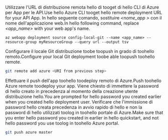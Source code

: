 <span data-ttu-id="557d3-101">Utilizzare l'URL di distribuzione remota hello di tooget di hello CLI di Azure per App per le API.</span><span class="sxs-lookup"><span data-stu-id="557d3-101">Use hello Azure CLI tooget hello remote deployment URL for your API App.</span></span> <span data-ttu-id="557d3-102">In hello seguente comando, sostituire  *\<nome_app >* con il nome dell'applicazione web.</span><span class="sxs-lookup"><span data-stu-id="557d3-102">In hello following command, replace *\<app_name>* with your web app's name.</span></span>

```azurecli-interactive
az webapp deployment source config-local-git --name <app_name> --resource-group myResourceGroup --query url --output tsv
```

<span data-ttu-id="557d3-103">Configurare il locale Git distribuzione toobe toopush in grado di toohello remoto.</span><span class="sxs-lookup"><span data-stu-id="557d3-103">Configure your local Git deployment toobe able toopush toohello remote.</span></span>

```bash
git remote add azure <URI from previous step>
```

<span data-ttu-id="557d3-104">Effettuare il push dell'app toohello toodeploy remoto di Azure.</span><span class="sxs-lookup"><span data-stu-id="557d3-104">Push toohello Azure remote toodeploy your app.</span></span> <span data-ttu-id="557d3-105">Viene chiesto di immettere la password di hello creato in precedenza al momento della creazione utente distribuzione hello.</span><span class="sxs-lookup"><span data-stu-id="557d3-105">You are prompted for hello password you created earlier when you created hello deployment user.</span></span> <span data-ttu-id="557d3-106">Verificare che l'immissione di password hello creata precedenza in avvio rapido di hello e non la password di hello utilizzati toolog in toohello portale di Azure.</span><span class="sxs-lookup"><span data-stu-id="557d3-106">Make sure that you enter hello password you created in earlier in hello quickstart, and not hello password you use toolog in toohello Azure portal.</span></span>

```bash
git push azure master
```

